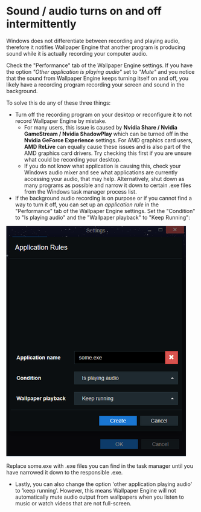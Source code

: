 # Sound / audio turns on and off intermittently

Windows does not differentiate between recording and playing audio, therefore it notifies Wallpaper Engine that another program is producing sound while it is actually recording your computer audio.

Check the "Performance" tab of the Wallpaper Engine settings. If you have the option *"Other application is playing audio"* set to *"Mute"* and you notice that the sound from Wallpaper Engine keeps turning itself on and off, you likely have a recording program recording your screen and sound in the background.

To solve this do any of these three things:

* Turn off the recording program on your desktop or reconfigure it to not record Wallpaper Engine by mistake.
	* For many users, this issue is caused by **Nvidia Share / Nvidia GameStream / Nvidia ShadowPlay** which can be turned off in the **Nvidia GeForce Experience** settings. For AMD graphics card users, **AMD ReLive** can equally cause these issues and is also part of the AMD graphics card drivers. Try checking this first if you are unsure what could be recording your desktop.
	* If you do not know what application is causing this, check your Windows audio mixer and see what applications are currently accessing your audio, that may help. Alternatively, shut down as many programs as possible and narrow it down to certain .exe files from the Windows task manager process list.
* If the background audio recording is on purpose or if you cannot find a way to turn it off, you can set up an *application rule* in the "Performance" tab of the Wallpaper Engine settings. Set the "Condition" to "Is playing audio" and the "Wallpaper playback" to "Keep Running":

![Application Rules can be found in the "Performance" tab of the Wallpaper Engine settings](./applicationrule.png)

Replace some.exe with .exe files you can find in the task manager until you have narrowed it down to the responsible .exe.

* Lastly, you can also change the option 'other application playing audio' to 'keep running'. However, this means Wallpaper Engine will not automatically mute audio output from wallpapers when you listen to music or watch videos that are not full-screen.
